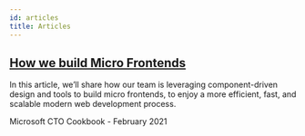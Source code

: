 ```yaml
---
id: articles
title: Articles
--- 
```


## [How we build Micro Frontends](https://devblogs.microsoft.com/startups/building-micro-frontends-with-components/)

In this article, we’ll share how our team is leveraging component-driven design and tools to build micro frontends, to enjoy a more efficient, fast, and scalable modern web development process.

Microsoft CTO Cookbook - February 2021
